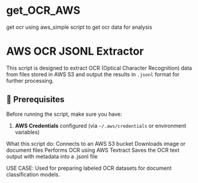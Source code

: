 # get_OCR_AWS
get ocr using aws_simple script to get ocr data for analysis
# AWS OCR JSONL Extractor

This script is designed to extract OCR (Optical Character Recognition) data from files stored in AWS S3 and output the results in `.jsonl` format for further processing.

## 🔧 Prerequisites

Before running the script, make sure you have:

1. **AWS Credentials** configured (via `~/.aws/credentials` or environment variables)

What this script do:
Connects to an AWS S3 bucket
Downloads image or document files
Performs OCR using AWS Textract
Saves the OCR text output with metadata into a .jsonl file

USE CASE:
Used for preparing labeled OCR datasets for document classification models.